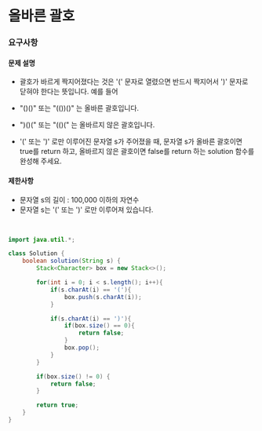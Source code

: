 # 올바른 괄호

### 요구사항
#### 문제 설명
- 괄호가 바르게 짝지어졌다는 것은 '(' 문자로 열렸으면 반드시 짝지어서 ')' 문자로 닫혀야 한다는 뜻입니다. 예를 들어

- "()()" 또는 "(())()" 는 올바른 괄호입니다.
- ")()(" 또는 "(()(" 는 올바르지 않은 괄호입니다.
- '(' 또는 ')' 로만 이루어진 문자열 s가 주어졌을 때, 문자열 s가 올바른 괄호이면 true를 return 하고, 올바르지 않은 괄호이면 false를 return 하는 solution 함수를 완성해 주세요.

#### 제한사항
- 문자열 s의 길이 : 100,000 이하의 자연수
- 문자열 s는 '(' 또는 ')' 로만 이루어져 있습니다.

<br>

```java
import java.util.*;

class Solution {
    boolean solution(String s) {
        Stack<Character> box = new Stack<>();

        for(int i = 0; i < s.length(); i++){
            if(s.charAt(i) == '('){
                box.push(s.charAt(i));
            }

            if(s.charAt(i) == ')'){
                if(box.size() == 0){
                    return false;
                }
                box.pop();
            }
        }

        if(box.size() != 0) {
            return false;
        }

        return true;
    }
}
```